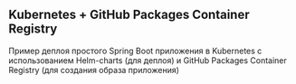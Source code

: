 ## Kubernetes + GitHub Packages Container Registry
Пример деплоя простого Spring Boot приложения в Kubernetes с использованием Helm-charts (для деплоя) и GitHub Packages Container Registry (для создания образа приложения)
